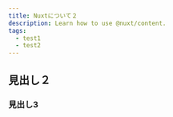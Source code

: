 ```yaml
---
title: Nuxtについて２
description: Learn how to use @nuxt/content.
tags:
  - test1
  - test2
---
```


## 見出し２
### 見出し3
